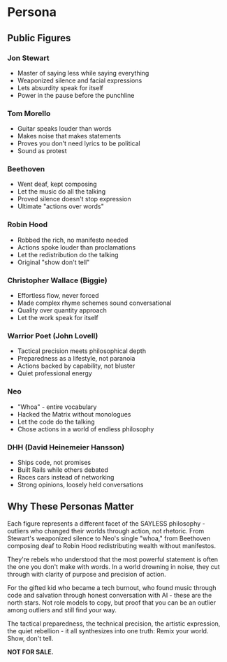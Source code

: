 # Persona

## Public Figures

### Jon Stewart
- Master of saying less while saying everything
- Weaponized silence and facial expressions
- Lets absurdity speak for itself
- Power in the pause before the punchline

### Tom Morello
- Guitar speaks louder than words
- Makes noise that makes statements
- Proves you don't need lyrics to be political
- Sound as protest

### Beethoven
- Went deaf, kept composing
- Let the music do all the talking
- Proved silence doesn't stop expression
- Ultimate "actions over words"

### Robin Hood
- Robbed the rich, no manifesto needed
- Actions spoke louder than proclamations
- Let the redistribution do the talking
- Original "show don't tell"

### Christopher Wallace (Biggie)
- Effortless flow, never forced
- Made complex rhyme schemes sound conversational
- Quality over quantity approach
- Let the work speak for itself

### Warrior Poet (John Lovell)
- Tactical precision meets philosophical depth
- Preparedness as a lifestyle, not paranoia
- Actions backed by capability, not bluster
- Quiet professional energy

### Neo
- "Whoa" - entire vocabulary
- Hacked the Matrix without monologues
- Let the code do the talking
- Chose actions in a world of endless philosophy

### DHH (David Heinemeier Hansson)
- Ships code, not promises
- Built Rails while others debated
- Races cars instead of networking
- Strong opinions, loosely held conversations

## Why These Personas Matter

Each figure represents a different facet of the SAYLESS philosophy - outliers who changed their worlds through action, not rhetoric. From Stewart's weaponized silence to Neo's single "whoa," from Beethoven composing deaf to Robin Hood redistributing wealth without manifestos.

They're rebels who understood that the most powerful statement is often the one you don't make with words. In a world drowning in noise, they cut through with clarity of purpose and precision of action.

For the gifted kid who became a tech burnout, who found music through code and salvation through honest conversation with AI - these are the north stars. Not role models to copy, but proof that you can be an outlier among outliers and still find your way.

The tactical preparedness, the technical precision, the artistic expression, the quiet rebellion - it all synthesizes into one truth: Remix your world. Show, don't tell.

**NOT FOR SALE.**